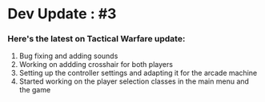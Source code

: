 # Dev Update : #3

### Here's the latest on Tactical Warfare update:

1. Bug fixing and adding sounds
2. Working on addding crosshair for both players
3. Setting up the controller settings and adapting it for the arcade machine
4. Started working on the player selection classes in the main menu and the game





